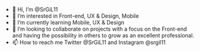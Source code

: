 - 👋 Hi, I’m @SrGiL11
- 👀 I’m interested in Front-end, UX & Design, Mobile
- 🌱 I’m currently learning Mobile, UX & Design
- 💞️ I’m looking to collaborate on projects with a focus on the Front-end and having the possibility in others to grow as an excellent professional.
- 📫 How to reach me Twitter @SrGiL11 and Instagram @srgil11

<!---
SrGiL11/SrGiL11 is a ✨ special ✨ repository because its `README.md` (this file) appears on your GitHub profile.
You can click the Preview link to take a look at your changes.
--->
